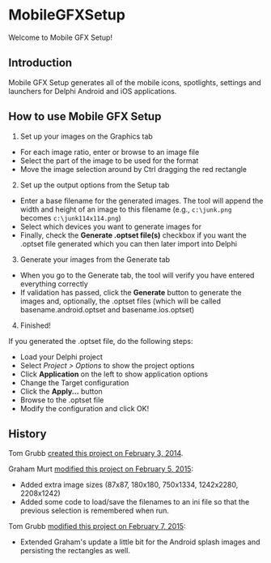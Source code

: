 # MobileGFXSetup

Welcome to Mobile GFX Setup!

## Introduction

Mobile GFX Setup generates all of the mobile icons, spotlights, settings and launchers for Delphi Android and iOS applications.

## How to use Mobile GFX Setup

 1. Set up your images on the Graphics tab
* For each image ratio, enter or browse to an image file
* Select the part of the image to be used for the format
* Move the image selection around by Ctrl dragging the red rectangle

 2. Set up the output options from the Setup tab
* Enter a base filename for the generated images. The tool will append the width and height of an image to this filename (e.g., `c:\junk.png` becomes `c:\junk114x114.png`)
* Select which devices you want to generate images for
* Finally, check the **Generate .optset file(s)** checkbox if you want the .optset file generated which you can then later import into Delphi

 3. Generate your images from the Generate tab
* When you go to the Generate tab, the tool will verify you have entered everything correctly
* If validation has passed, click the **Generate** button to generate the images and, optionally, the .optset files (which will be called basename.android.optset and basename.ios.optset)

 4. Finished!

If you generated the .optset file, do the following steps:

* Load your Delphi project
* Select *Project > Options* to show the project options
* Click **Application** on the left to show application options
* Change the Target configuration
* Click the **Apply...** button
* Browse to the .optset file
* Modify the configuration and click OK!

## History

Tom Grubb [created this project on February 3, 2014](http://blogs.riversoftavg.com/index.php/2014/02/03/creating-icons-and-launchers-for-delphi-mobile-applications/).

Graham Murt [modified this project on February 5, 2015](http://riversoftavg.com/blogs/index.php/2014/02/03/creating-icons-and-launchers-for-delphi-mobile-applications/#comments):
* Added extra image sizes (87x87, 180x180, 750x1334, 1242x2280, 2208x1242)
* Added some code to load/save the filenames to an ini file so that the previous selection is remembered when run.

Tom Grubb [modified this project on February 7, 2015](http://riversoftavg.com/blogs/index.php/2014/02/03/creating-icons-and-launchers-for-delphi-mobile-applications/#comments):
* Extended Graham's update a little bit for the Android splash images and persisting the rectangles as well.